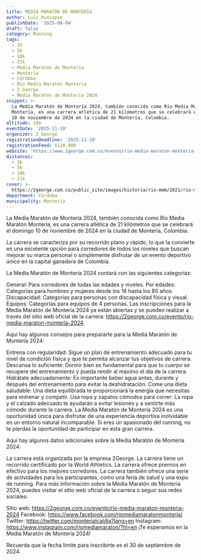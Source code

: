 ```yaml
---
title: MEDIA MARATÓN DE MONTERÍA
author: Luis Hincapie
publishDate: '2025-08-04'
draft: false
category: Running
tags:
  - 3k
  - 5k
  - 10k
  - 21k
  - Media Maratón de Montería
  - Montería
  - Córdoba
  - Río Media Maratón Montería
  - 2 George
  - Media Maratón de Montería 2024
snippet: >-
  La Media Maratón de Montería 2024, también conocida como Río Media Maratón
  Montería, es una carrera atlética de 21 kilómetros que se celebrará el domingo
  10 de noviembre de 2024 en la ciudad de Montería, Colombia.
altitude: 18m
eventDate: '2025-11-10'
organizer: 2 George
registrationDeadline: '2025-11-10'
registrationFeed: $120.000
website: 'https://www.2george.com.co/evento/rio-media-maraton-monteria-2024'
distances:
  - 3k
  - 5k
  - 10k
  - 21k
cover: >-
  https://2george.com.co/public_site/images/historia/rio-mmm/2021/rio-mmm-2021-2.webp
department: Córdoba
municipality: Montería
---
```


La Media Maratón de Montería 2024, también conocida como Río Media Maratón Montería, es una carrera atlética de 21 kilómetros que se celebrará el domingo 10 de noviembre de 2024 en la ciudad de Montería, Colombia.

La carrera se caracteriza por su recorrido plano y rápido, lo que la convierte en una excelente opción para corredores de todos los niveles que buscan mejorar su marca personal o simplemente disfrutar de un evento deportivo único en la capital ganadera de Colombia.

La Media Maratón de Montería 2024 contará con las siguientes categorías:

General: Para corredores de todas las edades y niveles.
Por edades: Categorías para hombres y mujeres desde los 18 hasta los 80 años.
Discapacidad: Categorías para personas con discapacidad física y visual.
Equipos: Categorías para equipos de 4 personas.
Las inscripciones para la Media Maratón de Montería 2024 ya están abiertas y se pueden realizar a través del sitio web oficial de la carrera: https://2george.com.co/evento/rio-media-maraton-monteria-2024.

Aquí hay algunos consejos para prepararte para la Media Maratón de Montería 2024:

Entrena con regularidad: Sigue un plan de entrenamiento adecuado para tu nivel de condición física y que te permita alcanzar tus objetivos de carrera.
Descansa lo suficiente: Dormir bien es fundamental para que tu cuerpo se recupere del entrenamiento y pueda rendir al máximo el día de la carrera.
Hidrátate adecuadamente: Es importante beber agua antes, durante y después del entrenamiento para evitar la deshidratación.
Come una dieta saludable: Una dieta equilibrada te proporcionará la energía que necesitas para entrenar y competir.
Usa ropa y zapatos cómodos para correr: La ropa y el calzado adecuado te ayudarán a evitar lesiones y a sentirte más cómodo durante la carrera.
La Media Maratón de Montería 2024 es una oportunidad única para disfrutar de una experiencia deportiva inolvidable en un entorno natural incomparable. Si eres un apasionado del running, no te pierdas la oportunidad de participar en esta gran carrera.

Aquí hay algunos datos adicionales sobre la Media Maratón de Montería 2024:

La carrera está organizada por la empresa 2George.
La carrera tiene un recorrido certificado por la World Athletics.
La carrera ofrece premios en efectivo para los mejores corredores.
La carrera también ofrece una serie de actividades para los participantes, como una feria de salud y una expo de running.
Para más información sobre la Media Maratón de Montería 2024, puedes visitar el sitio web oficial de la carrera o seguir sus redes sociales:

Sitio web: https://2george.com.co/evento/rio-media-maraton-monteria-2024
Facebook: https://www.facebook.com/riomediamaratonmonteria/
Twitter: https://twitter.com/monterialcaldia?lang=en
Instagram: https://www.instagram.com/riomediamaraton/?hl=en
¡Te esperamos en la Media Maratón de Montería 2024!

Recuerda que la fecha límite para inscribirte es el 30 de septiembre de 2024.
